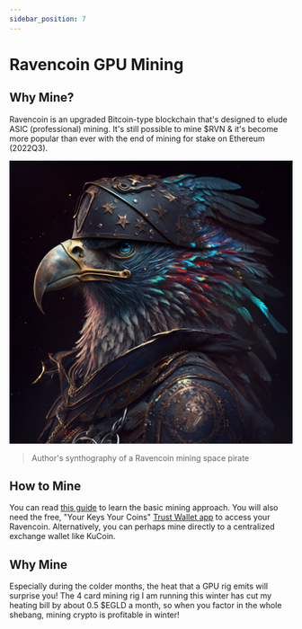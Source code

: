 ```yaml
---
sidebar_position: 7
---
```


# Ravencoin GPU Mining

## Why Mine?

Ravencoin is an upgraded Bitcoin-type blockchain that's designed to elude ASIC (professional) mining. It's still possible to mine $RVN & it's become more popular than ever with the end of mining for stake on Ethereum (2022Q3).

![dark-falcon-almost-rvn](./dark-falcon-almost-rvn.png)
> Author's synthography of a Ravencoin mining space pirate

## How to Mine

You can read [this guide](https://miningravencoin.com/) to learn the basic mining approach. You will also need the free, "Your Keys Your Coins" [Trust Wallet app](https://trustwallet.com) to access your Ravencoin. Alternatively, you can perhaps mine directly to a centralized exchange wallet like KuCoin.

## Why Mine

Especially during the colder months, the heat that a GPU rig emits will surprise you! The 4 card mining rig I am running this winter has cut my heating bill by about 0.5 $EGLD a month, so when you factor in the whole shebang, mining crypto is profitable in winter!